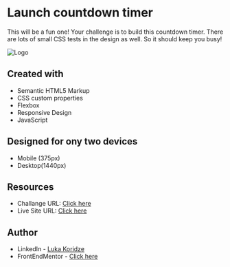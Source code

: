 # Launch countdown timer

This will be a fun one! Your challenge is to build this countdown timer. There are lots of small CSS tests in the design as well. So it should keep you busy!

![Logo](https://res.cloudinary.com/dz209s6jk/image/upload/v1607616391/Challenges/cqs8urpg9sr4ufvyiw7n.jpg)


## Created with
- Semantic HTML5 Markup
- CSS custom properties
- Flexbox
- Responsive Design
- JavaScript

## Designed for ony two devices 
- Mobile (375px)
- Desktop(1440px)

## Resources

- Challange URL: [Click here](https://www.frontendmentor.io/solutions/launch-countdown-timer-1wKdaL1PNR)
- Live Site URL: [Click here](https://lukenso.github.io/Launch-countdown-timer/)
## Author

- LinkedIn - [Luka Koridze](https://www.linkedin.com/in/luka-koridze-4397571a4/)
- FrontEndMentor - [Click here](https://www.frontendmentor.io/profile/lukenso)

